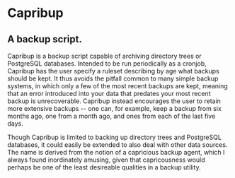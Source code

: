 Capribup
========

A backup script.
----------------

Capribup is a backup script capable of archiving directory trees or PostgreSQL
databases. Intended to be run periodically as a cronjob, Capribup has the user
specify a ruleset describing by age what backups should be kept.  It thus
avoids the pitfall common to many simple backup systems, in which only a few of
the most recent backups are kept, meaning that an error introduced into your
data that predates your most recent backup is unrecoverable. Capribup instead
encourages the user to retain more extensive backups -- one can, for example,
keep a backup from six months ago, one from a month ago, and ones from each of
the last five days.

Though Capribup is limited to backing up directory trees and PostgreSQL
databases, it could easily be extended to also deal with other data sources.
The name is derived from the notion of a capricious backup agent, which I
always found inordinately amusing, given that capricousness would perhaps be
one of the least desireable qualities in a backup utility.
